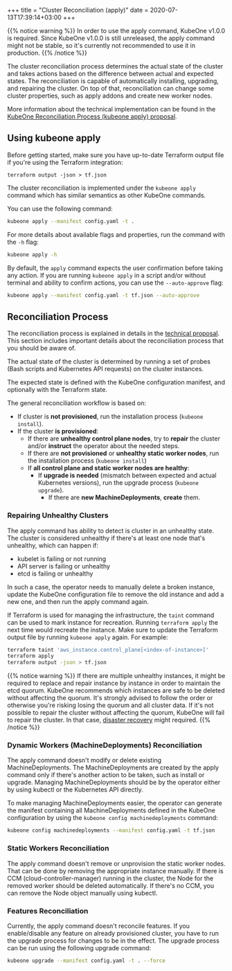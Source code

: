 +++
title = "Cluster Reconciliation (apply)"
date =  2020-07-13T17:39:14+03:00
+++

{{% notice warning %}}
In order to use the apply command, KubeOne v1.0.0 is required. Since KubeOne
v1.0.0 is still unreleased, the apply command might not be stable, so
it's currently not recommended to use it in production.
{{% /notice %}}

The cluster reconciliation process determines the actual state of the cluster
and takes actions based on the difference between actual and expected states.
The reconciliation is capable of automatically installing, upgrading, and
repairing the cluster. On top of that, reconciliation can change some cluster
properties, such as apply addons and create new worker nodes.

More information about the technical implementation can be found in the
[KubeOne Reconciliation Process (kubeone apply) proposal][apply-proposal].

## Using kubeone apply

Before getting started, make sure you have up-to-date Terraform output
file if you're using the Terraform integration:

```
terraform output -json > tf.json
```

The cluster reconciliation is implemented under the `kubeone apply` command
which has similar semantics as other KubeOne commands.

You can use the following command:

```bash
kubeone apply --manifest config.yaml -t .
```

For more details about available flags and properties, run the command with
the `-h` flag:

```bash
kubeone apply -h
```

By default, the `apply` command expects the user confirmation before taking
any action. If you are running `kubeone apply` in a script and/or without
terminal and ability to confirm actions, you can use the `--auto-approve`
flag:

```bash
kubeone apply --manifest config.yaml -t tf.json --auto-approve
```

## Reconciliation Process

The reconciliation process is explained in details in the
[technical proposal][apply-proposal]. This section includes important details
about the reconciliation process that you should be aware of.

The actual state of the cluster is determined by running a set of probes
(Bash scripts and Kubernetes API requests) on the cluster instances.

The expected state is defined with the KubeOne configuration manifest, and
optionally with the Terraform state.

The general reconciliation workflow is based on:

* If cluster is **not provisioned**, run the installation process
  (`kubeone install`).
* If the cluster **is provisioned**:
  * If there are **unhealthy control plane nodes**, try to **repair** the cluster
    and/or **instruct** the operator about the needed steps.
  * If there are **not provisioned** or **unhealthy static worker nodes**, run
    the installation process (`kubeone install`)
  * If **all control plane and static worker nodes are healthy**:
    * If **upgrade is needed** (mismatch between expected and actual Kubernetes
    versions), run the upgrade process (`kubeone upgrade`).
      * If there are **new MachineDeployments**, **create** them.

### Repairing Unhealthy Clusters

The apply command has ability to detect is cluster in an unhealthy
state. The cluster is considered unhealthy if there's at least one
node that's unhealthy, which can happen if:

* kubelet is failing or not running
* API server is failing or unhealthy
* etcd is failing or unhealthy

In such a case, the operator needs to manually delete a broken instance,
update the KubeOne configuration file to remove the old instance and add
a new one, and then run the apply command again.

If Terraform is used for managing the infrastructure, the `taint` command
can be used to mark instance for recreation. Running `terraform apply` the
next time would recreate the instance. Make sure to update the Terraform output
file by running `kubeone apply` again. For example:

```bash
terraform taint 'aws_instance.control_plane[<index-of-instance>]'
terraform apply
terraform output -json > tf.json
```

{{% notice warning %}}
If there are multiple unhealthy instances, it might be required to replace
and repair instance by instance in order to maintain the etcd quorum. KubeOne
recommends which instances are safe to be deleted without affecting the quorum.
It's strongly advised to follow the order or otherwise you're risking losing
the quorum and all cluster data. If it's not possible to repair the cluster
without affecting the quorum, KubeOne will fail to repair the cluster. In that
case, [disaster recovery](../manual_cluster_recovery/) might required.
{{% /notice %}}

### Dynamic Workers (MachineDeployments) Reconciliation

The apply command doesn't modify or delete existing MachineDeployments.
The MachineDeployments are created by the apply command only if there's
another action to be taken, such as install or upgrade. Managing
MachineDeployments should be by the operator either by using kubectl or
the Kubernetes API directly.

To make managing MachineDeployments easier, the operator can generate the
manifest containing all MachineDeployments defined in the KubeOne
configuration by using the `kubeone config machinedeployments` command:

```bash
kubeone config machinedeployments --manifest config.yaml -t tf.json
```

### Static Workers Reconciliation

The apply command doesn't remove or unprovision the static worker
nodes. That can be done by removing the appropriate instance manually.
If there is CCM (cloud-controller-manager) running in the cluster, the Node for
the removed worker should be deleted automatically. If there's no CCM, you can
remove the Node object manually using kubectl.

### Features Reconciliation

Currently, the apply command doesn't reconcile features. If you enable/disable
any feature on already provisioned cluster, you have to run the upgrade process
for changes to be in the effect. The upgrade process can be run using the 
following upgrade command:

```bash
kubeone upgrade --manifest config.yaml -t . --force
```



[apply-proposal]: https://github.com/kubermatic/kubeone/blob/master/docs/proposals/20200224-apply.md
